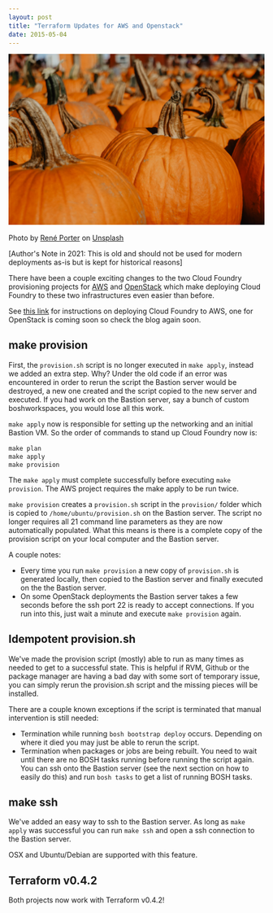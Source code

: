 ```yaml
---
layout: post
title: "Terraform Updates for AWS and Openstack"
date: 2015-05-04
---
```


![map](https://raw.githubusercontent.com/cweibel/ghost_blog_pics/master/rene-porter-P7cKOCQmilY-unsplash.jpg)


Photo by [René Porter](https://unsplash.com/@reneporter?utm_source=unsplash&utm_medium=referral&utm_content=creditCopyText) on [Unsplash](https://unsplash.com/s/photos/uri?utm_source=unsplash&utm_medium=referral&utm_content=creditCopyText)


[Author's Note in 2021: This is old and should not be used for modern deployments as-is but is kept for historical reasons]



There have been a couple exciting changes to the two Cloud Foundry provisioning projects for [AWS](https://github.com/cloudfoundry-community/terraform-aws-cf-install) and [OpenStack](https://github.com/cloudfoundry-community/terraform-openstack-cf-install) which make deploying Cloud Foundry to these two infrastructures even easier than before.

See [this link](https://blog.starkandwayne.com/2015/04/06/deploy-cloud-foundry-on-aws-using-terraform/) for instructions on deploying Cloud Foundry to AWS, one for OpenStack is coming soon so check the blog again soon.

## make provision

First, the `provision.sh` script is no longer executed in `make apply`, instead we added an extra step. Why? Under the old code if an error was encountered in order to rerun the script the Bastion server would be destroyed, a new one created and the script copied to the new server and executed. If you had work on the Bastion server, say a bunch of custom boshworkspaces, you would lose all this work.

`make apply` now is responsible for setting up the networking and an initial Bastion VM. So the order of commands to stand up Cloud Foundry now is:

```
make plan
make apply
make provision
```

The `make apply` must complete successfully before executing `make provision`. The AWS project requires the make apply to be run twice.

`make provision` creates a `provision.sh` script in the `provision/` folder which is copied to `/home/ubuntu/provision.sh` on the Bastion server. The script no longer requires all 21 command line parameters as they are now automatically populated. What this means is there is a complete copy of the provision script on your local computer and the Bastion server.

A couple notes:

 - Every time you run `make provision` a new copy of `provision.sh` is generated locally, then copied to the Bastion server and finally executed on the the Bastion server.
 - On some OpenStack deployments the Bastion server takes a few seconds before the ssh port 22 is ready to accept connections. If you run into this, just wait a minute and execute `make provision` again.

## Idempotent provision.sh

We've made the provision script (mostly) able to run as many times as needed to get to a successful state. This is helpful if RVM, Github or the package manager are having a bad day with some sort of temporary issue, you can simply rerun the provision.sh script and the missing pieces will be installed.

There are a couple known exceptions if the script is terminated that manual intervention is still needed:

 - Termination while running `bosh bootstrap deploy` occurs. Depending on where it died you may just be able to rerun the script.
 - Termination when packages or jobs are being rebuilt. You need to wait until there are no BOSH tasks running before running the script again. You can ssh onto the Bastion server (see the next section on how to easily do this) and run `bosh tasks` to get a list of running BOSH tasks.

## make ssh

We've added an easy way to ssh to the Bastion server. As long as `make apply` was successful you can run `make ssh` and open a ssh connection to the Bastion server.

OSX and Ubuntu/Debian are supported with this feature.

## Terraform v0.4.2

Both projects now work with Terraform v0.4.2!